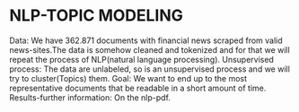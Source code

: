# NLP-TOPIC MODELING

Data:
We have 362.871 documents with financial news scraped from valid news-sites.The data is somehow cleaned and tokenized and for that we will repeat the process of NLP(natural language processing).
Unsupervised process:
The data are unlabeled, so is an unsupervised process and we will try to cluster(Topics) them.
Goal:
We want to end up to the most representative documents that be readable in a short amount of time.
Results-further information:
On the nlp-pdf.

